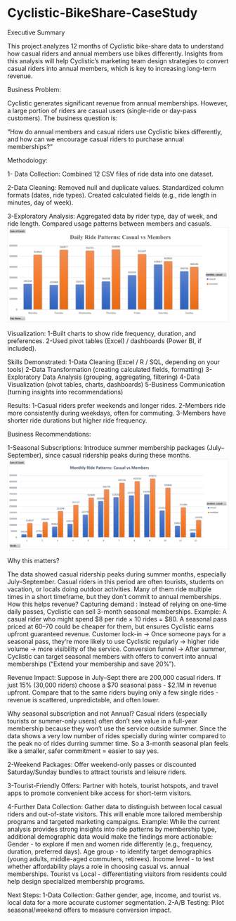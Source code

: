 # Cyclistic-BikeShare-CaseStudy
Executive Summary

This project analyzes 12 months of Cyclistic bike-share data to understand how casual riders and annual members use bikes differently. Insights from this analysis will help Cyclistic’s marketing team design strategies to convert casual riders into annual members, which is key to increasing long-term revenue.

Business Problem:

Cyclistic generates significant revenue from annual memberships. However, a large portion of riders are casual users (single-ride or day-pass customers). The business question is:

 “How do annual members and casual riders use Cyclistic bikes differently, and how can we encourage casual riders to purchase annual memberships?”

Methodology:

1- Data Collection:
Combined 12 CSV files of ride data into one dataset.

2-Data Cleaning:
Removed null and duplicate values.
Standardized column formats (dates, ride types).
Created calculated fields (e.g., ride length in minutes, day of week).

3-Exploratory Analysis:
Aggregated data by rider type, day of week, and ride length.
Compared usage patterns between members and casuals.
![Monthly Ride Patterns - Casual vs Members](Daily%20Ride%20Patterns-Casual%20vs%20Members.png)


Visualization:
1-Built charts to show ride frequency, duration, and preferences.
2-Used pivot tables (Excel) / dashboards (Power BI, if included).

Skills Demonstrated:
1-Data Cleaning (Excel / R / SQL, depending on your tools)
2-Data Transformation (creating calculated fields, formatting)
3-Exploratory Data Analysis (grouping, aggregating, filtering)
4-Data Visualization (pivot tables, charts, dashboards)
5-Business Communication (turning insights into recommendations)

Results:
1-Casual riders prefer weekends and longer rides.
2-Members ride more consistently during weekdays, often for commuting.
3-Members have shorter ride durations but higher ride frequency.

Business Recommendations:

1-Seasonal Subscriptions: Introduce summer membership packages (July–September), since casual ridership peaks during these months.
![Monthly Ride Patterns - Casual vs Members](Monthly%20Ride%20Patterns-Casual%20vs%20Members.png)

Why this matters?

The data showed casual ridership peaks during summer months, especially July–September. Casual riders in this period are often tourists, students on vacation, or locals doing outdoor activities.
Many of them ride multiple times in a short timeframe, but they don’t commit to annual memberships.
How this helps revenue?
Capturing demand : Instead of relying on one-time daily passes, Cyclistic can sell 3-month seasonal memberships.
Example: A casual rider who might spend $8 per ride × 10 rides = $80.
A seasonal pass priced at $60–$70 could be cheaper for them, but ensures Cyclistic earns upfront guaranteed revenue.
Customer lock-in → Once someone pays for a seasonal pass, they’re more likely to use Cyclistic regularly → higher ride volume → more visibility of the service.
Conversion funnel → After summer, Cyclistic can target seasonal members with offers to convert into annual memberships (“Extend your membership and save 20%”).

Revenue Impact:
Suppose in July–Sept there are 200,000 casual riders.
If just 15% (30,000 riders) choose a $70 seasonal pass - $2.1M in revenue upfront.
Compare that to the same riders buying only a few single rides - revenue is scattered, unpredictable, and often lower.

Why seasonal subscription and not Annual?
Casual riders (especially tourists or summer-only users) often don’t see value in a full-year membership because they won’t use the service outside summer. Since the data shows a very low number of rides specially during winter compared to the peak no of rides durring summer time. So a 3-month seasonal plan feels like a smaller, safer commitment = easier to say yes.

2-Weekend Packages: Offer weekend-only passes or discounted Saturday/Sunday bundles to attract tourists and leisure riders.

3-Tourist-Friendly Offers: Partner with hotels, tourist hotspots, and travel apps to promote convenient bike access for short-term visitors.

4-Further Data Collection: Gather data to distinguish between local casual riders and out-of-state visitors. This will enable more tailored membership programs and targeted marketing campaigns.
Example: 
While the current analysis provides strong insights into ride patterns by membership type, additional demographic data would make the findings more actionable:
Gender - to explore if men and women ride differently (e.g., frequency, duration, preferred days).
Age group - to identify target demographics (young adults, middle-aged commuters, retirees).
Income level - to test whether affordability plays a role in choosing casual vs. annual memberships.
Tourist vs Local - differentiating visitors from residents could help design specialized membership programs.

Next Steps:
1-Data Collection: Gather gender, age, income, and tourist vs. local data for a more accurate customer segmentation.
2-A/B Testing: Pilot seasonal/weekend offers to measure conversion impact.
